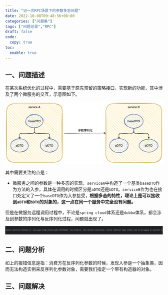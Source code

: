 ```yaml
---
title: "记一次RPC场景下的参数多态问题"
date: 2022-10-08T09:48:56+08:00
categories: ["问题集"]
tags: ["问题记录","RPC"]
draft: false
code:
  copy: true
toc:
  enable: true
---
```


## 一、问题描述

在某次系统优化的过程中，需要基于原先预留的策略接口，实现新的功能，其中涉及了两个微服务的交互，示意图如下。

![image-20221008114143873](../images/image-20221008114143873.png)

其中需要关注的点是：

- 微服务之间的参数是一种多态的实现，`serviceA`中构造了一个基类`baseDTO`作为方法的入参，具体在调用的时候区分是`aDTO`还是`bDTO`。`serviceB`作为也在接口处定义了一个`baseDTO`作为入参接受，**根据多态的特性，理论上是可以接收到`aDTO`和`bDTO`的对象的，这一点在同一个服务中完全没有问题。**

但是在微服务远程调用过程中，不论是`spring cloud`体系还是`dubbo`体系，都会涉及到参数的序列化与反序列化过程，问题就出现了。

![image-20221008154016448](../images/image-20221008154016448.png)

## 二、问题分析

如上的报错信息是指：消费方在反序列化参数的时候，发现入参是一个抽象类，因而无法构造实例来反序列化参数对象，需要我们指定一个带有构造器的对象。

## 三、问题解决
